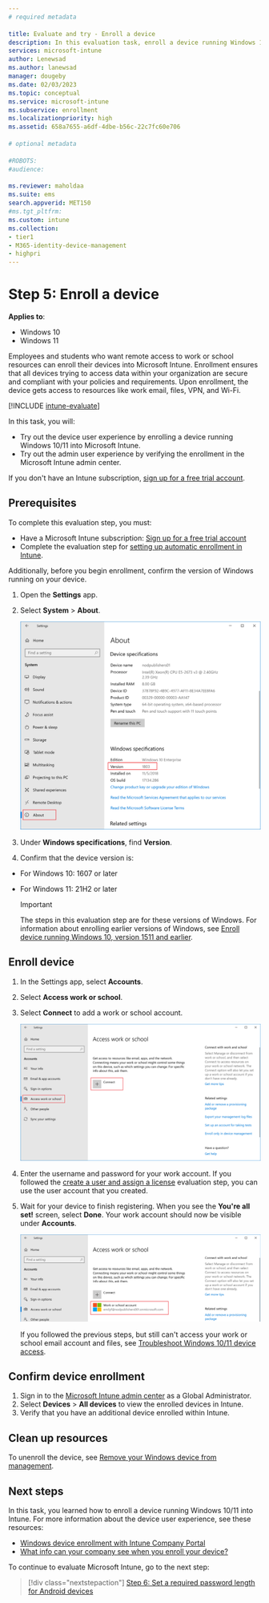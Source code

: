 ```yaml
---
# required metadata

title: Evaluate and try - Enroll a device 
description: In this evaluation task, enroll a device running Windows 10/11 into Microsoft Intune.  
services: microsoft-intune
author: Lenewsad
ms.author: lanewsad
manager: dougeby
ms.date: 02/03/2023
ms.topic: conceptual
ms.service: microsoft-intune
ms.subservice: enrollment
ms.localizationpriority: high
ms.assetid: 658a7655-a6df-4dbe-b56c-22c7fc60e706

# optional metadata

#ROBOTS:
#audience:

ms.reviewer: maholdaa 
ms.suite: ems
search.appverid: MET150
#ms.tgt_pltfrm:
ms.custom: intune
ms.collection:
- tier1
- M365-identity-device-management
- highpri
---
```


# Step 5: Enroll a device  

**Applies to**:
- Windows 10 
- Windows 11 

Employees and students who want remote access to work or school resources can enroll their devices into Microsoft Intune. Enrollment ensures that all devices trying to access data within your organization are secure and compliant with your policies and requirements. Upon enrollment, the device gets access to resources like work email, files, VPN, and Wi-Fi. 

[!INCLUDE [intune-evaluate](../includes/intune-evaluate.md)]

In this task, you will: 

* Try out the device user experience by enrolling a device running Windows 10/11 into Microsoft Intune.  
* Try out the admin user experience by verifying the enrollment in the Microsoft Intune admin center.   

If you don't have an Intune subscription, [sign up for a free trial account](../fundamentals/free-trial-sign-up.md).  

## Prerequisites

To complete this evaluation step, you must: 

- Have a Microsoft Intune subscription: [Sign up for a free trial account](../fundamentals/free-trial-sign-up.md)
- Complete the evaluation step for [setting up automatic enrollment in Intune](quickstart-setup-auto-enrollment.md).  

Additionally, before you begin enrollment, confirm the version of Windows running on your device.  

1. Open the **Settings** app.  

2. Select **System** > **About**. 

   ![Screenshot of your system settings](./media/quickstart-enroll-windows-device/quickstart-enroll-windows-device-02.png)  

3. Under **Windows specifications**, find **Version**.  

4. Confirm that the device version is:  

  * For Windows 10: 1607 or later   
  * For Windows 11: 21H2 or later  

    > [!IMPORTANT]
    > The steps in this evaluation step are for these versions of Windows. For information about enrolling earlier versions of Windows, see [Enroll device running Windows 10, version 1511 and earlier](../user-help/enroll-windows-10-device.md#enroll-windows-10-version-1511-and-earlier-device).  

## Enroll device  

1. In the Settings app, select **Accounts**.  

2. Select **Access work or school**.

3. Select **Connect** to add a work or school account.

    ![Select Access work school account](./media/quickstart-enroll-windows-device/quickstart-enroll-windows-device-04.png)

4. Enter the username and password for your work account. If you followed the [create a user and assign a license](../fundamentals/quickstart-create-user.md) evaluation step, you can use the user account that you created. 

5. Wait for your device to finish registering. When you see the **You're all set!** screen, select **Done**. Your work account should now be visible under **Accounts**.      

   ![Screenshot of newly added account](./media/quickstart-enroll-windows-device/quickstart-enroll-windows-device-06.png)

    If you followed the previous steps, but still can't access your work or school email account and files, see [Troubleshoot Windows 10/11 device access](../user-help/troubleshoot-your-windows-10-device-windows.md).  

## Confirm device enrollment  

1. Sign in to the [Microsoft Intune admin center](https://go.microsoft.com/fwlink/?linkid=2109431) as a Global Administrator.
2. Select **Devices** > **All devices** to view the enrolled devices in Intune.  
3. Verify that you have an additional device enrolled within Intune.  


## Clean up resources

To unenroll the device, see [Remove your Windows device from management](../user-help/unenroll-your-device-from-intune-windows.md).  

## Next steps

In this task, you learned how to enroll a device running Windows 10/11 into Intune. For more information about the device user experience, see these resources:
 * [Windows device enrollment with Intune Company Portal](../user-help/device-enrollment-overview-windows.md)  
 * [What info can your company see when you enroll your device?](../user-help/what-info-can-your-company-see-when-you-enroll-your-device-in-intune.md)    

To continue to evaluate Microsoft Intune, go to the next step:  

> [!div class="nextstepaction"]
> [Step 6: Set a required password length for Android devices](../protect/quickstart-set-password-length-android.md)  
